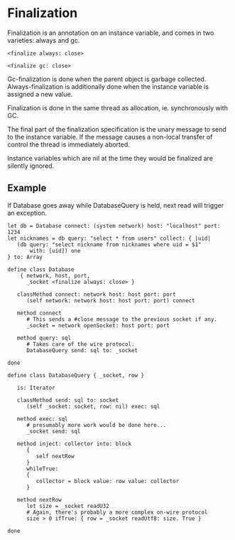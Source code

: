 # Finalization

Finalization is an annotation on an instance variable, and comes in
two varieties: always and gc.

    <finalize always: close>

    <finalize gc: close>

Gc-finalization is done when the parent object is garbage collected.
Always-finalization is additionally done when the instance variable is
assigned a new value.

Finalization is done in the same thread as allocation, ie.
synchronously with GC.

The final part of the finalization specification is the unary message
to send to the instance variable. If the message causes a non-local
transfer of control the thread is immediately aborted.

Instance variables which are nil at the time they would be finalized
are silently ignored.

## Example

If Database goes away while DatabaseQuery is held, next read will
trigger an exception.

```
let db = Database connect: (system network) host: "localhost" port: 1234
let nicknames = db query: "select * from users" collect: { |uid|
   (db query: "select nickname from nicknames where uid = $1"
       with: [uid]) one
} to: Array

define class Database
    { network, host, port,
      _socket <finalize always: close> }

   classMethod connect: network host: host port: port
      (self network: network host: host port: port) connect

   method connect
      # This sends a #close message to the previous socket if any.
      _socket = network openSocket: host port: port

   method query: sql
      # Takes care of the wire protocol.
      DatabaseQuery send: sql to: _socket
      
done

define class DatabaseQuery { _socket, row }

   is: Iterator

   classMethod send: sql to: socket
      (self _socket: socket, row: nil) exec: sql

   method exec: sql
      # presumably more work would be done here...
      _socket send: sql

   method inject: collector into: block
      {
         self nextRow
      }
      whileTrue:
      {
         collector = block value: row value: collector
      }

   method nextRow
      let size = _socket readU32
      # Again, there's probably a more complex on-wire protocol
      size > 0 ifTrue: { row = _socket readUtf8: size. True }

done
```

